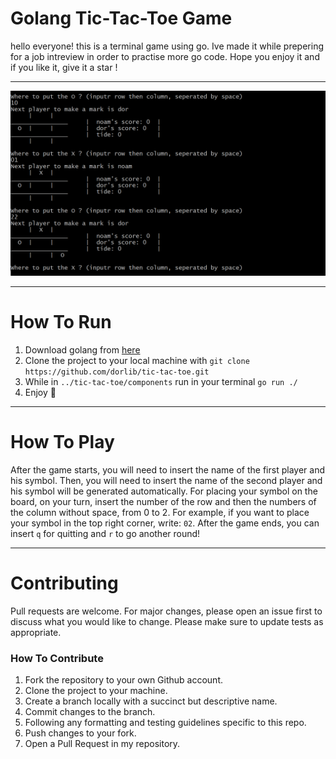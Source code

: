 # Golang Tic-Tac-Toe Game


hello everyone! this is a terminal game using go. 
Ive made it while prepering for a job intreview in order to practise more go code.
Hope you enjoy it and if you like it, give it a star !

---

![GAME](https://github.com/dorlib/tic-tac-toe/blob/master/public/Capture2.PNG?raw=true)

---

# How To Run

1. Download golang from [here](https://go.dev/)
2. Clone the project to your local machine with `git clone https://github.com/dorlib/tic-tac-toe.git`
3. While in `../tic-tac-toe/components` run in your terminal `go run ./`
4. Enjoy 🙂

---

# How To Play
After the game starts, you will need to insert the name of the first player and his symbol.
Then, you will need to insert the name of the second player and his symbol will be generated automatically.
For placing your symbol on the board, on your turn, insert the number of the row and then the numbers of 
the column without space, from 0 to 2.
For example, if you want to place your symbol in the top right corner, write: `02`.
After the game ends, you can insert `q` for quitting and `r` to go another round!

---
# Contributing

Pull requests are welcome. For major changes, please open an issue first to discuss what you would like to change. Please make sure to update tests as appropriate.

### How To Contribute

1. Fork the repository to your own Github account.
2. Clone the project to your machine.
3. Create a branch locally with a succinct but descriptive name.
4. Commit changes to the branch.
5. Following any formatting and testing guidelines specific to this repo.
6. Push changes to your fork.
7. Open a Pull Request in my repository.





